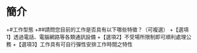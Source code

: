 # 簡介
+#工作型態
+##請問您目前的工作是否具有以下哪些特徵？（可複選）
+【選項1】透過電話、電腦網路等各類通訊設備
+【選項2】不受場所限制即可順利處理公務
+【選項3】工作具有可自行彈性安排工作時間之特性
